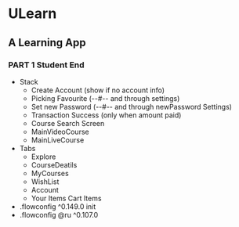 # ULearn

## A Learning App

### PART 1 Student End

- Stack
  - Create Account (show if no account info)
  - Picking Favourite (--#-- and through settings)
  - Set new Password (--#-- and through newPassword Settings)
  - Transaction Success (only when amount paid)
  - Course Search Screen
  - MainVideoCourse
  - MainLiveCourse
- Tabs
  - Explore
  - CourseDeatils
  - MyCourses
  - WishList
  - Account
  - Your Items Cart Items
- .flowconfig ^0.149.0 init
- .flowconfig @ru ^0.107.0
